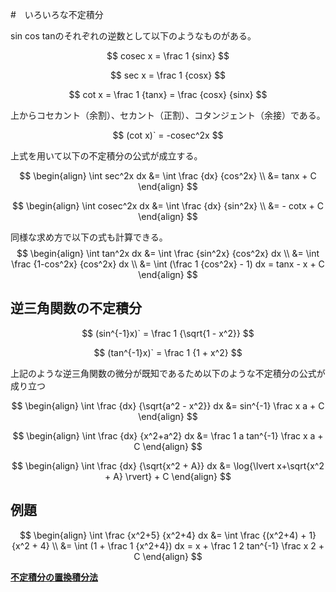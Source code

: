 #　いろいろな不定積分

sin cos tanのそれぞれの逆数として以下のようなものがある。

$$
cosec x = \frac 1 {sinx}
$$

$$
sec x = \frac 1 {cosx}
$$

$$
cot x = \frac 1 {tanx} = \frac {cosx} {sinx}
$$

上からコセカント（余割）、セカント（正割）、コタンジェント（余接）である。

$$
(cot x)` = -cosec^2x
$$

上式を用いて以下の不定積分の公式が成立する。

$$
\begin{align}
\int sec^2x dx &= \int \frac {dx} {cos^2x} \\
&= tanx + C
\end{align}
$$

$$
\begin{align}
\int cosec^2x dx &= \int \frac {dx} {sin^2x} \\
&= - cotx + C
\end{align}
$$

同様な求め方で以下の式も計算できる。
$$
\begin{align}
\int tan^2x dx &= \int \frac {sin^2x} {cos^2x} dx \\
&= \int \frac {1-cos^2x} {cos^2x} dx \\
&= \int (\frac 1 {cos^2x} - 1) dx = tanx - x + C
\end{align}
$$

## 逆三角関数の不定積分
$$
(sin^{-1}x)` = \frac 1 {\sqrt{1 - x^2}}
$$

$$
(tan^{-1}x)` = \frac 1 {1 + x^2}
$$

上記のような逆三角関数の微分が既知であるため以下のような不定積分の公式が成り立つ

$$
\begin{align}
\int \frac {dx} {\sqrt{a^2 - x^2}} dx &= sin^{-1} \frac x a + C
\end{align}
$$

$$
\begin{align}
\int \frac {dx} {x^2+a^2} dx &= \frac 1 a tan^{-1} \frac x a + C
\end{align}
$$

$$
\begin{align}
\int \frac {dx} {\sqrt{x^2 + A}} dx &= \log{\lvert x+\sqrt{x^2 + A} \rvert} + C
\end{align}
$$

## 例題

$$
\begin{align}
\int \frac {x^2+5} {x^2+4} dx &= \int \frac {(x^2+4) + 1} {x^2 + 4} \\
&= \int (1 + \frac 1 {x^2+4}) dx = x + \frac 1 2 tan^{-1} \frac x 2 + C
\end{align}
$$

**[不定積分の置換積分法](./no07.md)**
